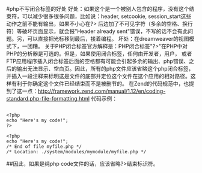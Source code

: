 #php不写闭合标签的好处
好处：如果这个是一个被别人包含的程序，没有这个结束符，可以减少很多很多问题，比如说：header, setcookie, session_start这些动作之前不能有输出，如果不小心在?> 后边加了不可见字符（多余的空格、换行符）等破坏页面显示，就会报"Header already sent"错误，不写的话不会有此问题。另，可以直接把光标移到最后，接着编程。
坏处：在dreamweaver的视图模式下，一团糟。
关于PHP闭合标签官方解释是：PHP闭合标签"?>"在PHP中对PHP的分析器是可选的。但是，如果使用闭合标签，任何由开发者，用户， 或者FTP应用程序插入闭合标签后面的空格都有可能会引起多余的输出、php错误、之后的输出无法显示、空白页。因此，所有的php文件应该省略这个php闭合标签，并插入一段注释来标明这是文件的底部并定位这个文件在这个应用的相对路径。这样有利于你确定这个文件已经结束而不是被删节的。
在Zend的代码规范中，也提到了这一点：http://framework.zend.com/manual/1.12/en/coding-standard.php-file-formatting.html
代码示例：

```

<?php
echo "Here's my code!";
?>

```


```
<?php
echo "Here's my code!";
/* End of file myfile.php */
/* Location: ./system/modules/mymodule/myfile.php */
```

##因此，如果是纯php code文件的话，应该省略?>结束标识符。

